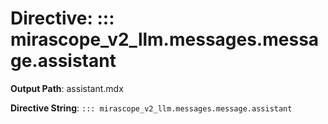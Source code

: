 # Directive: ::: mirascope_v2_llm.messages.message.assistant

**Output Path**: assistant.mdx

**Directive String**: `::: mirascope_v2_llm.messages.message.assistant`

